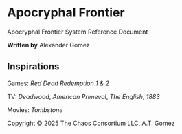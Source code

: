 # Apocryphal Frontier
Apocryphal Frontier System Reference Document

**Written by** Alexander Gomez

## Inspirations
Games: *Red Dead Redemption 1 & 2*

TV: *Deadwood*, *American Primeval*, *The English*, *1883*

Movies: *Tombstone*

Copyright © 2025 The Chaos Consortium LLC, A.T. Gomez